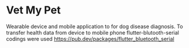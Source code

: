 # Vet My Pet

Wearable device and mobile application to for dog disease diagnosis. 
To transfer health data from device to mobile phone flutter-blutooth-serial codings were used https://pub.dev/packages/flutter_bluetooth_serial
